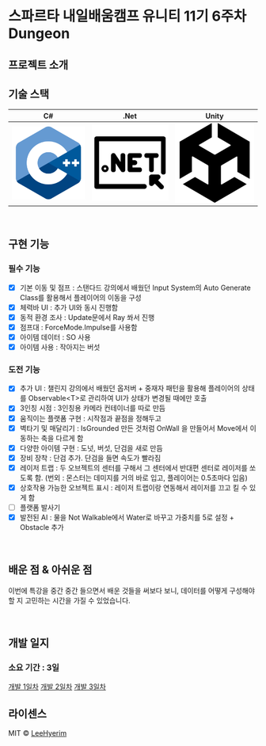 # 스파르타 내일배움캠프 유니티 11기 6주차 Dungeon


## 프로젝트 소개

## 기술 스택

| C# | .Net | Unity |
| :--------: | :--------: | :--------: |
|   ![csharp]    |   ![dotnet]    |   ![unity]    |

<br>

## 구현 기능

### 필수 기능
- [x] 기본 이동 및 점프 : 스탠다드 강의에서 배웠던 Input System의 Auto Generate Class를 활용해서 플레이어의 이동을 구성
- [x] 체력바 UI : 추가 UI와 동시 진행함
- [x] 동적 환경 조사 : Update문에서 Ray 쏴서 진행
- [x] 점프대 : ForceMode.Impulse를 사용함
- [x] 아이템 데이터 : SO 사용
- [x] 아이템 사용 : 작아지는 버섯

### 도전 기능
- [x] 추가 UI : 챌린지 강의에서 배웠던 옵저버 + 중재자 패턴을 활용해 플레이어의 상태를 Observable\<T\>로 관리하여 UI가 상태가 변경될 때에만 호출
- [x] 3인칭 시점 : 3인칭용 카메라 컨테이너를 따로 만듬
- [x] 움직이는 플랫폼 구현 : 시작점과 끝점을 정해두고 
- [x] 벽타기 및 매달리기 : IsGrounded 만든 것처럼 OnWall 을 만들어서 Move에서 이동하는 축을 다르게 함
- [x] 다양한 아이템 구현 : 도넛, 버섯, 단검을 새로 만듬
- [x] 장비 장착 : 단검 추가. 단검을 들면 속도가 빨라짐
- [x] 레이저 트랩 : 두 오브젝트의 센터를 구해서 그 센터에서 반대편 센터로 레이저를 쏘도록 함. (번외 : 몬스터는 데미지를 거의 바로 입고, 플레이어는 0.5초마다 입음)
- [x] 상호작용 가능한 오브젝트 표시 : 레이저 트랩이랑 연동해서 레이저를 끄고 킬 수 있게 함
- [ ] 플랫폼 발사기
- [x] 발전된 AI : 물을 Not Walkable에서 Water로 바꾸고 가중치를 5로 설정 + Obstacle 추가

<br>

## 배운 점 & 아쉬운 점

이번에 특강을 중간 중간 들으면서 배운 것들을 써보다 보니, 데이터를 어떻게 구성해야 할 지 고민하는 시간을 가질 수 있었습니다.  


<br>

## 개발 일지

### 소요 기간 : 3일

[개발 1일차](https://lhr4426.pages.dev/2025-%EC%8A%A4%ED%8C%8C%EB%A5%B4%ED%83%80-%EB%82%B4%EB%B0%B0%EC%BA%A0-%EC%9C%A0%EB%8B%88%ED%8B%B0-11%EA%B8%B0/%EB%B3%B8%EC%BA%A0%ED%94%84/%EB%82%B4%EC%9D%BC%EB%B0%B0%EC%9B%80%EC%BA%A0%ED%94%84-%EB%B3%B8%EC%BA%A0%ED%94%84---250811)
[개발 2일차](https://lhr4426.pages.dev/2025-%EC%8A%A4%ED%8C%8C%EB%A5%B4%ED%83%80-%EB%82%B4%EB%B0%B0%EC%BA%A0-%EC%9C%A0%EB%8B%88%ED%8B%B0-11%EA%B8%B0/%EB%B3%B8%EC%BA%A0%ED%94%84/%EB%82%B4%EC%9D%BC%EB%B0%B0%EC%9B%80%EC%BA%A0%ED%94%84-%EB%B3%B8%EC%BA%A0%ED%94%84---250812)
[개발 3일차]()

## 라이센스

MIT &copy; [LeeHyerim](mailto:hyerimlee4426@gmail.com)

<!-- Stack Icon Refernces -->

[csharp]: /Images/Csharp.png
[dotnet]: /Images/Dotnet.png
[unity]: /Images/Unity.png



